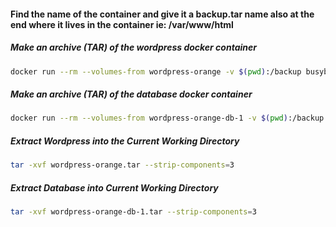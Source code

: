 #### Find the name of the container and give it a backup.tar name also at the end where it lives in the container ie: /var/www/html

##### Make an archive (TAR) of the wordpress docker container
```bash
docker run --rm --volumes-from wordpress-orange -v $(pwd):/backup busybox tar cvfz /backup/wordpress-orange.tar /var/www/html
```

##### Make an archive (TAR) of the database docker container
```bash
docker run --rm --volumes-from wordpress-orange-db-1 -v $(pwd):/backup busybox tar cvfz /backup/wordpress-orange-db-1.tar /var/lib/mysql
```

##### Extract Wordpress into the Current Working Directory
```bash
tar -xvf wordpress-orange.tar --strip-components=3
```
##### Extract Database into Current Working Directory
```bash
tar -xvf wordpress-orange-db-1.tar --strip-components=3
```
